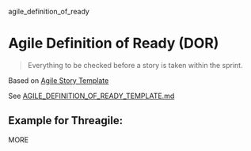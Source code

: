 agile_definition_of_ready
# Agile Definition of Ready (DOR)

> Everything to be checked before a story is taken within the sprint.

Based on [Agile Story Template](https://github.com/vanHeemstraSystems/agile-story-template)

See [AGILE_DEFINITION_OF_READY_TEMPLATE.md](./AGILE_DEFINITION_OF_READY_TEMPLATE.md)

## Example for Threagile:

MORE
